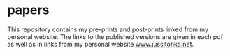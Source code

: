 # papers
This repository contains my pre-prints and post-prints linked from my personal website. The links to the published versions are given in each pdf as well as in links from my personal website www.jussitohka.net. 
